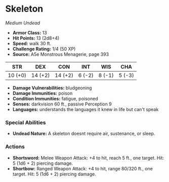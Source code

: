 # Skeleton

*Medium* *Undead*

- **Armor Class:** 13
- **Hit Points:** 13 (2d8+4)
- **Speed:** walk 30 ft.
- **Challenge Rating:** 1/4 (50 XP)
- **Source:** A5e Monstrous Menagerie, page 393

| STR | DEX | CON | INT | WIS | CHA |
| --- | --- | --- | --- | --- | --- |
| 10 (+0) | 14 (+2) | 14 (+2) | 6 (-2) | 8 (-1) | 5 (-3) |

- **Damage Vulnerabilities:** bludgeoning
- **Damage Immunities:** poison
- **Condition Immunities:** fatigue, poisoned
- **Senses:** darkvision 60 ft., passive Perception 9
- **Languages:** understands the languages it knew in life but can't speak

### Special Abilities

- **Undead Nature:** A skeleton doesnt require air, sustenance, or sleep.

### Actions

- **Shortsword:** Melee Weapon Attack: +4 to hit, reach 5 ft., one target. Hit: 5 (1d6 + 2) piercing damage.
- **Shortbow:** Ranged Weapon Attack: +4 to hit, range 80/320 ft., one target. Hit: 5 (1d6 + 2) piercing damage.


